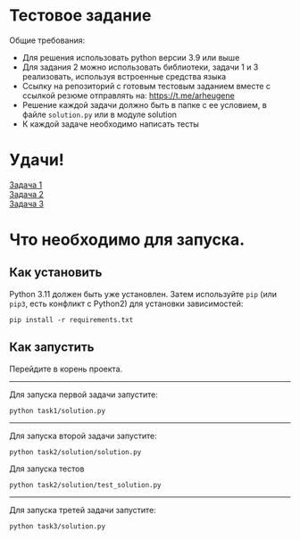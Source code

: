 # Тестовое задание  
Общие требования:
- Для решения использовать python версии 3.9 или выше
- Для задания 2 можно использовать библиотеки, задачи 1 и 3 реализовать, используя встроенные средства языка
- Ссылку на репозиторий с готовым тестовым заданием вместе с ссылкой резюме отправлять на: https://t.me/arheugene
- Решение каждой задачи должно быть в папке с ее условием, в файле `solution.py` или в модуле solution 
- К каждой задаче необходимо написать тесты  
# Удачи!

[Задача 1](task1/task1.md)   
[Задача 2](task2/task2.md)  
[Задача 3](task3/task3.md)


# Что необходимо для запуска.

## Как установить

Python 3.11 должен быть уже установлен.
Затем используйте `pip` (или `pip3`, есть конфликт с Python2) для установки зависимостей:
```
pip install -r requirements.txt
```

## Как запустить
Перейдите в корень проекта.
___
Для запуска первой задачи запустите:
```
python task1/solution.py 
```
___
Для запуска второй задачи запустите:
```
python task2/solution/solution.py 
```
Для запуска тестов
```
python task2/solution/test_solution.py 
```
___
Для запуска третей задачи запустите:
```
python task3/solution.py 
```
